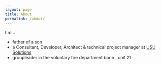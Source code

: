 ```yaml
---
layout: page
title: About
permalink: /about/
---
```


I´m  ..
* father of a son 
* a Consultant, Developer, Architect & technical project manager at [USU Solutions](https://www.usu.com)
* groupleader in the voluntary fire department bonn , unit 21

